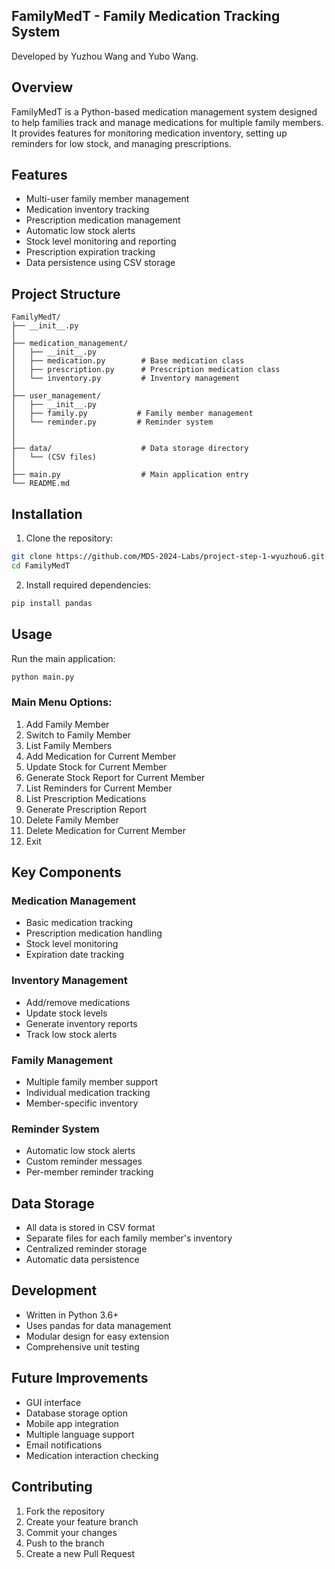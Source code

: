 ## FamilyMedT - Family Medication Tracking System

Developed by Yuzhou Wang and Yubo Wang.

## Overview
FamilyMedT is a Python-based medication management system designed to help families track and manage medications for multiple family members. It provides features for monitoring medication inventory, setting up reminders for low stock, and managing prescriptions.

## Features
- Multi-user family member management
- Medication inventory tracking
- Prescription medication management
- Automatic low stock alerts
- Stock level monitoring and reporting
- Prescription expiration tracking
- Data persistence using CSV storage

## Project Structure
```
FamilyMedT/
├── __init__.py
│
├── medication_management/
│   ├── __init__.py
│   ├── medication.py        # Base medication class
│   ├── prescription.py      # Prescription medication class
│   └── inventory.py         # Inventory management
│
├── user_management/
│   ├── __init__.py
│   ├── family.py           # Family member management
│   └── reminder.py         # Reminder system
│
│
├── data/                    # Data storage directory
│   └── (CSV files)
│
├── main.py                  # Main application entry
└── README.md
```

## Installation
1. Clone the repository:
```bash
git clone https://github.com/MDS-2024-Labs/project-step-1-wyuzhou6.git
cd FamilyMedT
```

2. Install required dependencies:
```bash
pip install pandas
```

## Usage
Run the main application:
```bash
python main.py
```

### Main Menu Options:
1. Add Family Member
2. Switch to Family Member
3. List Family Members
4. Add Medication for Current Member
5. Update Stock for Current Member
6. Generate Stock Report for Current Member
7. List Reminders for Current Member
8. List Prescription Medications
9. Generate Prescription Report
10. Delete Family Member
11. Delete Medication for Current Member
12. Exit



## Key Components

### Medication Management
- Basic medication tracking
- Prescription medication handling
- Stock level monitoring
- Expiration date tracking

### Inventory Management
- Add/remove medications
- Update stock levels
- Generate inventory reports
- Track low stock alerts

### Family Management
- Multiple family member support
- Individual medication tracking
- Member-specific inventory

### Reminder System
- Automatic low stock alerts
- Custom reminder messages
- Per-member reminder tracking

## Data Storage
- All data is stored in CSV format
- Separate files for each family member's inventory
- Centralized reminder storage
- Automatic data persistence

## Development
- Written in Python 3.6+
- Uses pandas for data management
- Modular design for easy extension
- Comprehensive unit testing

## Future Improvements
- GUI interface
- Database storage option
- Mobile app integration
- Multiple language support
- Email notifications
- Medication interaction checking

## Contributing
1. Fork the repository
2. Create your feature branch
3. Commit your changes
4. Push to the branch
5. Create a new Pull Request